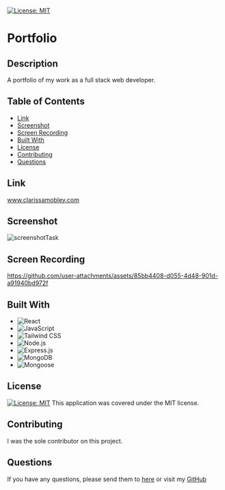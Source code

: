 [![License: MIT](https://img.shields.io/badge/License-MIT-yellow.svg)](https://opensource.org/licenses/MIT)

# Portfolio

## Description

A portfolio of my work as a full stack web developer.

## Table of Contents

- [Link](#link)
- [Screenshot](#screenshot)
- [Screen Recording](#screen-recording)
- [Built With](#built-with)
- [License](#license)
- [Contributing](#contributing)
- [Questions](#questions)

## Link
www.clarissamobley.com

## Screenshot

  ![screenshotTask](./src/assets/Screenshot%202024-07-18%20at%206.00.51 PM.png)

## Screen Recording

https://github.com/user-attachments/assets/85bb4408-d055-4d48-901d-a91940bd972f



## Built With
- ![React](https://img.shields.io/badge/React-20232A?style=for-the-badge&logo=react&logoColor=61DAFB)
- ![JavaScript](https://img.shields.io/badge/JavaScript-F7DF1E?style=for-the-badge&logo=javascript&logoColor=black)
- ![Tailwind CSS](https://img.shields.io/badge/Tailwind%20CSS-38B2AC?style=for-the-badge&logo=tailwind-css&logoColor=white)
- ![Node.js](https://img.shields.io/badge/Node.js-43853D?style=for-the-badge&logo=node.js&logoColor=white)
- ![Express.js](https://img.shields.io/badge/Express.js-000000?style=for-the-badge&logo=express&logoColor=white)
- ![MongoDB](https://img.shields.io/badge/MongoDB-4EA94B?style=for-the-badge&logo=mongodb&logoColor=white)
- ![Mongoose](https://img.shields.io/badge/Mongoose-880000?style=for-the-badge&logo=mongoose&logoColor=white)

## License

[![License: MIT](https://img.shields.io/badge/License-MIT-yellow.svg)](https://opensource.org/licenses/MIT)
This application was covered under the MIT license.

## Contributing

I was the sole contributor on this project.

## Questions

If you have any questions, please send them to [here](mailto:clarissamobley@me.com)
or visit my [GitHub](https://github.com/ClarissaMobley)
